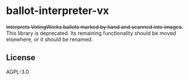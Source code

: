 # ballot-interpreter-vx

~~Interprets VotingWorks ballots marked by hand and scanned into images.~~ This
library is deprecated. Its remaining functionality should be moved elsewhere, or
it should be renamed.

## License

AGPL-3.0
